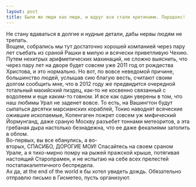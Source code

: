 ```yaml
---
layout: post
title: Были же люди как люди, и вдруг все стали кретинами. Парадокс!
---
```


Не стану вдаваться в долгие и нудные детали, дабы нервы людям не трепать.  
Вощем,&nbsp;собрались мы тут достаточно хорошей компанией через пару лет съебать из сраной Рашки в милую и всячески приветливую Чехию. Путем нехитрых арифметических махинаций,&nbsp;не сложно выяснить,&nbsp;что через пару лет на дворе будет совсем уже 2011 год от рождества Христова, и это нормально. Но вот,&nbsp;по вовсе неведомой причине, большинство людей,&nbsp;услышав сию благую весть, считают своим долгом сообщить мне, что в 2012 году же предвидится очередной тотальный маоийский пиздец,&nbsp;как-то не косвенно связанный с водолеем и еще каким-то говном. И все как один уверены в том,&nbsp;что наш любимы Урал не заденет вовсе. То есть, на Вашингтон будут сыпаться десятки марсианских кораблей,&nbsp;Токио наводнят всяческие ожившие ископаемые, Копенгаген пожрет совсем уж мифический Йормунганд,&nbsp;даже сраную Москву разъебет тоннами метеоритов,&nbsp;а эта гребаная дыра настолько безнадежна,&nbsp;что ее даже фекалиями затопить в облом.  
Во-первых,&nbsp;вы все ебанулись, а во-вторых,&nbsp;СПАСИБО,&nbsp;ДОРОГИЕ&nbsp;МОИ!&nbsp;Спасайтесь на своем сраном Урале,&nbsp;а я тихо-мирно помру на рыжей пражской крыше,&nbsp;потягивая настоящий Старопрамен, и не испытаю на себе всех прелестей постапакалиптичного беспредела.  
Ах да,&nbsp;at the end of the world я бы хотел увидеть дождь. Обязательно отправлю письмо в Гисметео,&nbsp;пусть организуют.

<!--kg-card-end: markdown-->